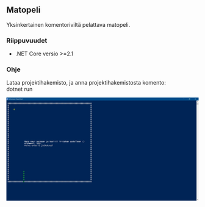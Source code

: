 ## Matopeli

Yksinkertainen komentoriviltä pelattava matopeli. 

### Riippuvuudet

* .NET Core versio >=2.1

### Ohje

Lataa projektihakemisto, ja anna projektihakemistosta komento: <br> dotnet run

![Matopeli](https://github.com/jojuparp/matopeli/blob/master/kuvat/matopeli.png)